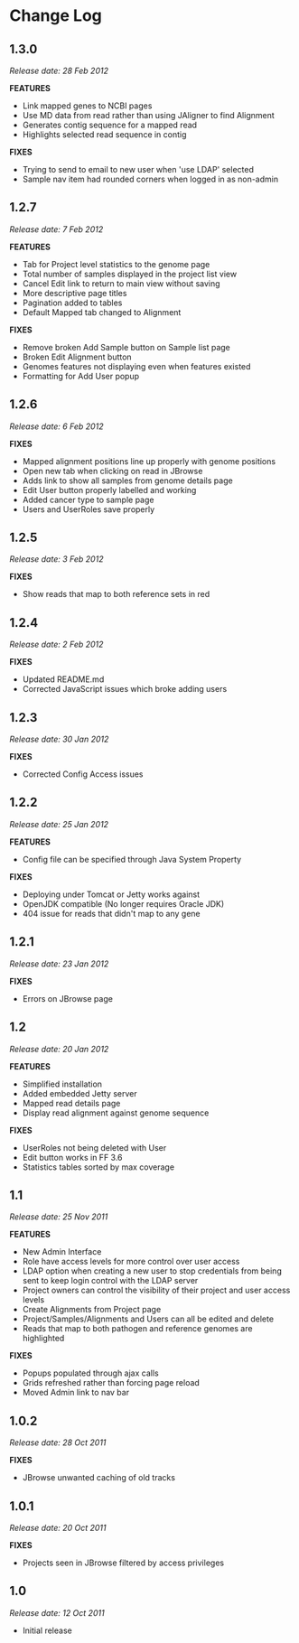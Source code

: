 # Change Log

## 1.3.0

*Release date: 28 Feb 2012*

**FEATURES**

* Link mapped genes to NCBI pages
* Use MD data from read rather than using JAligner to find Alignment
* Generates contig sequence for a mapped read
* Highlights selected read sequence in contig

**FIXES**

* Trying to send to email to new user when 'use LDAP' selected
* Sample nav item had rounded corners when logged in as non-admin

## 1.2.7

*Release date: 7 Feb 2012*

**FEATURES**

* Tab for Project level statistics to the genome page
* Total number of samples displayed in the project list view
* Cancel Edit link to return to main view without saving
* More descriptive page titles
* Pagination added to tables
* Default Mapped tab changed to Alignment

**FIXES**

* Remove broken Add Sample button on Sample list page
* Broken Edit Alignment button
* Genomes features not displaying even when features existed
* Formatting for Add User popup

## 1.2.6

*Release date: 6 Feb 2012*

**FIXES**

* Mapped alignment positions line up properly with genome positions
* Open new tab when clicking on read in JBrowse
* Adds link to show all samples from genome details page
* Edit User button properly labelled and working
* Added cancer type to sample page
* Users and UserRoles save properly

## 1.2.5

*Release date: 3 Feb 2012*

**FIXES**

* Show reads that map to both reference sets in red

## 1.2.4

*Release date: 2 Feb 2012*

**FIXES**

* Updated README.md
* Corrected JavaScript issues which broke adding users

## 1.2.3

*Release date: 30 Jan 2012*

**FIXES**

* Corrected Config Access issues

## 1.2.2

*Release date: 25 Jan 2012*

**FEATURES**

* Config file can be specified through Java System Property

**FIXES**

* Deploying under Tomcat or Jetty works against
* OpenJDK compatible (No longer requires Oracle JDK)
* 404 issue for reads that didn't map to any gene

## 1.2.1

*Release date: 23 Jan 2012*

**FIXES**

* Errors on JBrowse page

## 1.2

*Release date: 20 Jan 2012*

**FEATURES**

* Simplified installation
* Added embedded Jetty server
* Mapped read details page
* Display read alignment against genome sequence

**FIXES**

* UserRoles not being deleted with User
* Edit button works in FF 3.6
* Statistics tables sorted by max coverage

## 1.1

*Release date: 25 Nov 2011*

**FEATURES**  
* New Admin Interface
* Role have access levels for more control over user access
* LDAP option when creating a new user to stop credentials from being sent to keep login control with the LDAP server
* Project owners can control the visibility of their project and user access levels
* Create Alignments from Project page
* Project/Samples/Alignments and Users can all be edited and delete
* Reads that map to both pathogen and reference genomes are highlighted


**FIXES**
* Popups populated through ajax calls
* Grids refreshed rather than forcing page reload
* Moved Admin link to nav bar

## 1.0.2

*Release date: 28 Oct 2011*

**FIXES**  
* JBrowse unwanted caching of old tracks

## 1.0.1

*Release date: 20 Oct 2011*

**FIXES**  
* Projects seen in JBrowse filtered by access privileges

## 1.0

*Release date: 12 Oct 2011*

* Initial release
